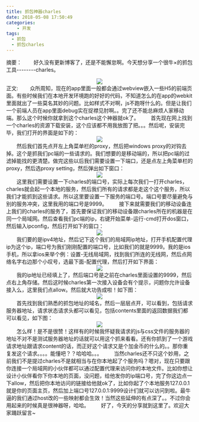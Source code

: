 ```yaml
---
title: 抓包神器charles
date: 2018-05-08 17:50:49
categories:
    - 开发
tags:
  - 抓包
  - 抓包charles
---
```

摘要：
　　好久没有更新博客了，还是不能懈怠啊。今天想分享一个很牛×的抓包工具--------charles。
    <div align=center style="overflow:hidden"><img src="../../../../img/2018-5/timg.png"  style="display:inline-block;vertical-align:top"></div>
    <!-- more -->
     正文:
      　　众所周知，现在的app里面一般都会通过webview嵌入一些H5的前端页面。有些时候我们在本地开发环境跑的好好的代码，不知道怎么的在app的webkit里面就出了一些莫名其妙的问题。比如样式不对啊，js不跑呀什么的。但是让我们一个前端人员在app里面debug实在捉襟见肘啊。。完了还不能总麻烦人家移动端。那么这个时候你就拿到这个charles这个神器就ok了。
      　　首先现在网上找到一个charles的资源下载安装，这个应该都不用我放图了把。。。然后呢，安装完毕，我们打开的界面是如下的：
      <div align=center style="overflow:hidden"><img src="../../../../img/2018-5/1525775256.jpg"  style="display:inline-block;vertical-align:top"></div>
      　　然后我们首先点开左上角菜单栏的proxy，然后把windows proxy的对钩去掉。这个是抓我们pc端的一些请求的。我们想要的是移动端的，所以把pc端的过滤掉能找的更清楚。做完这些以后我们需要设置一下端口，还是点左上角菜单栏的proxy，然后选proxy setting，然后弹出如下窗口：
      <div align=center style="overflow:hidden"><img src="../../../../img/2018-5/85266614bb2f4a64314877e50892f3c.png"  style="display:inline-block;vertical-align:top"></div>
      　　这里我们需要设置一下charles的端口号，实际上每次我们一打开charles，charles就会起一个本地的服务，然后我们所有的请求都是走这个这个服务，所以我们才能抓到这些请求。所以这里要设置一下服务的端口号。端口号要尽量避免与别的服务冲突，这里我用的端口号是9999。
      　　接下来就需要我们的移动设备连上我们的charles的服务了，首先要保证我们的移动设备跟charles所在的机器是在同一个局域网。然后查看我们pc端的ip，右键开始菜单-运行-cmd打开dos窗口，然后输入ipconfig，然后打开如下的窗口：
      <div align=center style="overflow:hidden"><img src="../../../../img/2018-5/8bf765024470c01caf71d88dd1ae3f4.png"  style="display:inline-block;vertical-align:top"></div>
      　　我们要的是ipv4地址，然后记下这个我们的局域网ip地址，打开手机配置代理ip为这个ip，端口号为我们刚刚配置的端口号，比如我们的就是9999。我的是ios手机，所以拿ios来举个例：设置-无线局域网，找到我们所连的无线网，然后点网络名字右边那个小叹号，选最下面-配置代理，然后打开如下界面：
      <div align=center style="overflow:hidden"><img src="../../../../img/2018-5/82e6afc98cec467d2279e3869b05f50.png"  style="display:inline-block;vertical-align:top"></div>
      　　我的ip地址已经填上了，然后端口号是之前在charles里面设置的9999，然后点右上角存储。然后这时候charles第一次接入设备会有个提示，问题你允许设备接入么，这里我们点allow。然后就大功告成啦！如下图：
      <div align=center style="overflow:hidden"><img src="../../../../img/2018-5/43b75cce3d13e0b9d4c6fd95d84496c.png"  style="display:inline-block;vertical-align:top"></div>
      　　首先找到我们熟悉的抓包地址的域名，然后一层层点开，可以看到，包括请求服务器地址，请求状态请求头都可以看见，包括contents里面的返回数据我们都可以看见，如下图：
      <div align=center style="overflow:hidden"><img src="../../../../img/2018-5/f0a5608ddda04926087847e421d9483.png"  style="display:inline-block;vertical-align:top"></div>
      　　怎么样！是不是很赞！这样有的时候我怀疑我请求的js与css文件的服务器的地址不对不是测试服务器地址的话就可以用这个抓来看看。还有你抓到了一个游戏请求地址跟请求content的话，而正好这个请求又是个加金币的什么的。。那你重复发这个请求。。。。能懂吧？？哈哈哈。。。
      　　当然charles还不只这个妙用，之前我们不是提过charles不是就相当与在你本地起了个服务吗？嗯对，现在只要跟你连接一个局域网的小伙伴都可以通过配置代理来访问你的本地文件。比如你想让设计小伙伴看你下你本地的页面，没问题，给他发你的ip端口号，完了你这边点一下allow，然后把你本地访问的链接给他就ok了，比如你起了个本地服务127.0.0.1就是你的页面主页，然后加上端口号127.0.0.1:9999设计们就可以访问到啦。最牛逼的我们通过host改的一些映射都会生效！当然这些延伸的有点深了。。不过你会用起来的时候真是很神器呀，哈哈。
      　　好了，今天的分享就到这里了。欢迎大家踊跃留言~